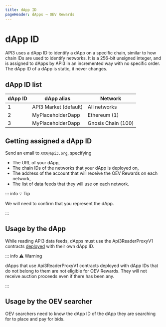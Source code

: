 ```yaml
---
title: dApp ID
pageHeader: dApps → OEV Rewards
---
```


<PageHeader/>

# dApp ID

API3 uses a dApp ID to identify a dApp on a specific chain, similar to how chain IDs are used to identify networks.
It is a 256-bit unsigned integer, and is assigned to dApps by API3 in an incremented way with no specific order.
The dApp ID of a dApp is static, it never changes.

## dApp ID list

| dApp ID | dApp alias            | Network            |
| ------- | --------------------- | ------------------ |
| 1       | API3 Market (default) | All networks       |
| 2       | MyPlaceholderDapp     | Ethereum (1)       |
| 3       | MyPlaceholderDapp     | Gnosis Chain (100) |

## Getting assigned a dApp ID

Send an email to `XXX@api3.org`, specifying

- The URL of your dApp,
- The chain IDs of the networks that your dApp is deployed on,
- The address of the account that will receive the OEV Rewards on each network,
- The list of data feeds that they will use on each network.

::: info 💡 Tip

We will need to confirm that you represent the dApp.

:::

## Usage by the dApp

While reading API3 data feeds, dApps must use the Api3ReaderProxyV1 contracts [deployed](/dapps/integration/contract-integration#deployment-parameters) with their own dApp ID.

::: info ⚠️ Warning

dApps that use Api3ReaderProxyV1 contracts deployed with dApp IDs that do not belong to them are not eligible for OEV Rewards.
They will not receive auction proceeds even if there has been any.

:::

## Usage by the OEV searcher

OEV searchers need to know the dApp ID of the dApp they are searching for to place and pay for bids.
